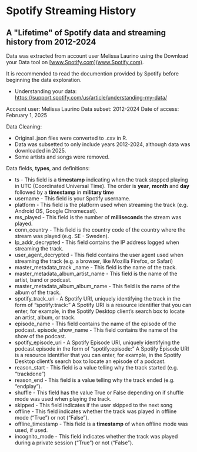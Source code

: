 # Spotify Streaming History
## A "Lifetime" of Spotify data and streaming history from 2012-2024

Data was extracted from account user Melissa Laurino using the Download your Data tool on [www.Spotify.com](www.Spotify.com).

It is recommended to read the documention provided by Spotify before beginning the data exploration.
- Understanding your data: <https://support.spotify.com/us/article/understanding-my-data/>

Account user: Melissa Laurino
Data subset: 2012-2024
Date of access: February 1, 2025

Data Cleaning:
- Original .json files were converted to .csv in R.
-   Data was subsetted to only include years 2012-2024, although data was downloaded in 2025.
-   Some artists and songs were removed.

Data fields, **types**, and definitions:
- ts - This field is a **timestamp** indicating when the track stopped playing in UTC (Coordinated Universal Time). The order is **year**, **month** and **day** followed by a **timestamp** in **military tim**e
- username - This field is your Spotify username.
- platform - This field is the platform used when streaming the track (e.g. Android OS, Google Chromecast).
- ms_played - This field is the number of **milliseconds** the stream was played.
- conn_country - This field is the country code of the country where the stream was played (e.g. SE - Sweden).
- Ip_addr_decrypted - This field contains the IP address logged when streaming the track.
- user_agent_decrypted - This field contains the user agent used when streaming the track (e.g. a browser, like Mozilla Firefox, or Safari)
- master_metadata_track _name - This field is the name of the track.
- master_metadata_album_artist_name - This field is the name of the artist, band or podcast.
- master_metadata_album_album_name - This field is the name of the album of the track.
- spotify_track_uri - A Spotify URI, uniquely identifying the track in the form of “spotify:track:<base-62 string>”
A Spotify URI is a resource identifier that you can enter, for example, in the Spotify Desktop client’s search box to locate an artist, album, or track.
- episode_name - This field contains the name of the episode of the podcast.
episode_show_name - This field contains the name of the show of the podcast.
- spotify_episode_uri - A Spotify Episode URI, uniquely identifying the podcast episode in the form of “spotify:episode:<base-62 string>”
A Spotify Episode URI is a resource identifier that you can enter, for example, in the Spotify Desktop client’s search box to locate an episode of a podcast.
- reason_start - This field is a value telling why the track started (e.g. “trackdone”)
- reason_end - This field is a value telling why the track ended (e.g. “endplay”).
- shuffle - This field has the value True or False depending on if shuffle mode was used when playing the track.
- skipped - This field indicates if the user skipped to the next song
- offline - This field indicates whether the track was played in offline mode (“True”) or not (“False”).
- offline_timestamp - This field is a **timestamp** of when offline mode was used, if used.
- incognito_mode - This field indicates whether the track was played during a private session (“True”) or not (“False”).

